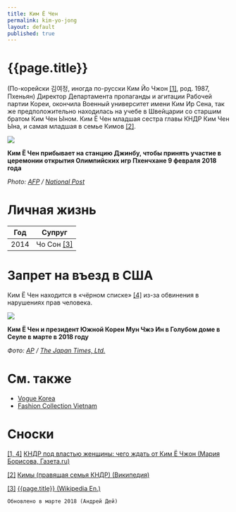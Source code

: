 ```yaml
---
title: Ким Ё Чен
permalink: kim-yo-jong
layout: default
published: true
---
```


# {{page.title}}

(По-корейски 김여정, иногда по-русски Ким Йо Чжон <span id="a1">[\[1\]](#f1)</span>, род. 1987, Пхеньян) Директор Департамента пропаганды и агитации Рабочей партии Кореи, окончила Военный университет имени Ким Ир Сена, так же предположительно находилась на учебе в Швейцарии со старшим братом Ким Чен Ыном. Ким Ё Чен младшая сестра главы КНДР Ким Чен Ына, и самая младшая в семье Кимов <span id="a2">[\[2\]](#f2).

![](https://nationalpostcom.files.wordpress.com/2018/02/north10.jpg)

**Ким Ё Чен прибывает на станцию Джинбу, чтобы принять участие в церемонии открытия Олимпийских игр Пхенчхане 9 февраля 2018 года**

*Photo: [AFP](afp) / [National Post](http://nationalpost.com/sports/olympics/kim-jong-uns-sister-is-the-most-powerful-woman-in-north-korea-and-a-vip-at-the-olympics)*

# Личная жизнь

|Год|Супруг|
|-|-|
|2014|Чо Сон <span id="a3">[\[3\]](#f3)</span>|

# Запрет на въезд в США

Ким Ё Чен находится в «чёрном списке» <span id="a4">[\[4\]](#f4)</span> из-за обвинения в нарушениях прав человека.

![](https://www.japantimes.co.jp/wp-content/uploads/2018/02/f-koranalysis-a-20180212-870x687.jpg)

**Ким Ё Чен и президент Южной Кореи Мун Чжэ Ин в Голубом доме в Сеуле в марте в 2018 году**

*Фото: [AP](ap) / [The Japan Times, Ltd.](https://www.japantimes.co.jp/news/2018/02/11/asia-pacific/politics-diplomacy-asia-pacific/divide-conquer-north-korean-charm-offensive-likely-exacerbate-fissures-u-s-alliance/#.WpxuUJO5vzY)*

# См. также

+ [Vogue Korea](vogue-korea)
+ [Fashion Collection Vietnam](fashion-collection-vietnam)

# Сноски

[[1, 4]](#a1) <span id="f1"></span> [КНДР под властью женщины: чего ждать от Ким Ё Чжон (Мария Борисова, Газета.ru)](https://www.gazeta.ru/lifestyle/style/2018/02/a_11650981.shtml)

[[2]](#a2) <span id="f2"></span> [Кимы (правящая семья КНДР) (Википедия)](https://en.wikipedia.org/wiki/Кимы_(правящая_семья_КНДР))

[[3]](#a3) <span id="f3"></span> [{{page.title}} (Wikipedia En.)](https://en.wikipedia.org/wiki/Kim_Yo-jong)

`Обновлено в марте 2018 (Андрей Дей)`
